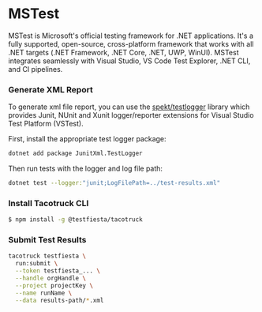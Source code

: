 # MSTest

MSTest is Microsoft's official testing framework for .NET applications. It's a fully supported, open-source, cross-platform framework that works with all .NET targets (.NET Framework, .NET Core, .NET, UWP, WinUI). MSTest integrates seamlessly with Visual Studio, VS Code Test Explorer, .NET CLI, and CI pipelines.

### Generate XML Report

To generate xml file report, you can use the [spekt/testlogger](https://github.com/spekt/testlogger) library which provides Junit, NUnit and Xunit logger/reporter extensions for Visual Studio Test Platform (VSTest).

First, install the appropriate test logger package:

```bash
dotnet add package JunitXml.TestLogger
```

Then run tests with the logger and log file path:

```bash
dotnet test --logger:"junit;LogFilePath=../test-results.xml"
```

### Install Tacotruck CLI

```bash
$ npm install -g @testfiesta/tacotruck
```

### Submit Test Results

```bash
tacotruck testfiesta \
  run:submit \
  --token testfiesta_... \
  --handle orgHandle \
  --project projectKey \
  --name runName \
  --data results-path/*.xml
```
